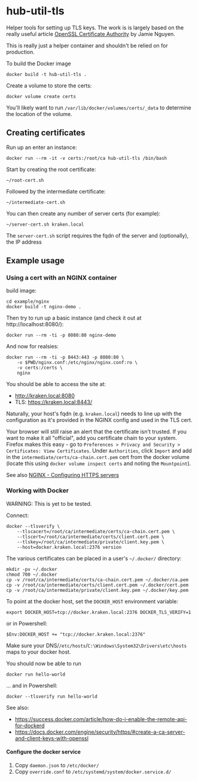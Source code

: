 # hub-util-tls

Helper tools for setting up TLS keys. The work is is largely based on the
really useful article [OpenSSL Certificate Authority](https://jamielinux.com/docs/openssl-certificate-authority/index.html) by Jamie Nguyen.

This is really just a helper container and shouldn't be relied on for production.

To build the Docker image

    docker build -t hub-util-tls .

Create a volume to store the certs:

    docker volume create certs

You'll likely want to run `/var/lib/docker/volumes/certs/_data` to determine the
location of the volume.

## Creating certificates

Run up an enter an instance:

    docker run --rm -it -v certs:/root/ca hub-util-tls /bin/bash

Start by creating the root certificate:

    ~/root-cert.sh

Followed by the intermediate certificate:

    ~/intermediate-cert.sh

You can then create any number of server certs (for example):

    ~/server-cert.sh kraken.local

The `server-cert.sh` script requires the fqdn of the server and (optionally), the IP address

## Example usage

### Using a cert with an NGINX container

build image:

    cd example/nginx
    docker build -t nginx-demo .

Then try to run up a basic instance (and check it out at http://localhost:8080/):

    docker run --rm -ti -p 8080:80 nginx-demo

And now for realsies:

    docker run --rm -ti -p 8443:443 -p 8080:80 \
        -v $PWD/nginx.conf:/etc/nginx/nginx.conf:ro \
        -v certs:/certs \
        nginx

You should be able to access the site at:

- http://kraken.local:8080
- TLS:  https://kraken.local:8443/

Naturally, your host's fqdn (e.g. `kraken.local`) needs to line up with the configuration 
as it's provided in the NGINX config and used in the TLS cert.

Your browser will still raise an alert that the certificate isn't trusted. 
If you want to make it all "official", add you certificate chain to your system.
Firefox makes this easy - go to `Preferences > Privacy and Security > Certificates: View Certificates`.
Under `Authorities`, click `Import` and add in the `intermediate/certs/ca-chain.cert.pem` cert from the 
docker volume (locate this using `docker volume inspect certs` and noting the `Mountpoint`).


See also [NGINX - Configuring HTTPS servers](http://nginx.org/en/docs/http/configuring_https_servers.html)

### Working with Docker

WARNING: This is yet to be tested.

Connect:

    docker --tlsverify \
        --tlscacert=/root/ca/intermediate/certs/ca-chain.cert.pem \
        --tlscert=/root/ca/intermediate/certs/client.cert.pem \
        --tlskey=/root/ca/intermediate/private/client.key.pem \
        --host=docker.kraken.local:2376 version

The various certificates can be placed in a user's `~/.docker/` directory:

    mkdir -pv ~/.docker
    chmod 700 ~/.docker
    cp -v /root/ca/intermediate/certs/ca-chain.cert.pem ~/.docker/ca.pem
    cp -v /root/ca/intermediate/certs/client.cert.pem ~/.docker/cert.pem
    cp -v /root/ca/intermediate/private/client.key.pem ~/.docker/key.pem

To point at the docker host, set the `DOCKER_HOST` environment variable:

    export DOCKER_HOST=tcp://docker.kraken.local:2376 DOCKER_TLS_VERIFY=1

or in Powershell:

    $Env:DOCKER_HOST += "tcp://docker.kraken.local:2376"

Make sure your DNS/`/etc/hosts`/`C:\Windows\System32\Drivers\etc\hosts` maps 
to your docker host.

You should now be able to run 

    docker run hello-world

... and in Powershell:

    docker --tlsverify run hello-world

See also:

- https://success.docker.com/article/how-do-i-enable-the-remote-api-for-dockerd
- https://docs.docker.com/engine/security/https/#create-a-ca-server-and-client-keys-with-openssl

#### Configure the docker service

1. Copy `daemon.json` to `/etc/docker/`
1. Copy `override.conf` to `/etc/systemd/system/docker.service.d/`